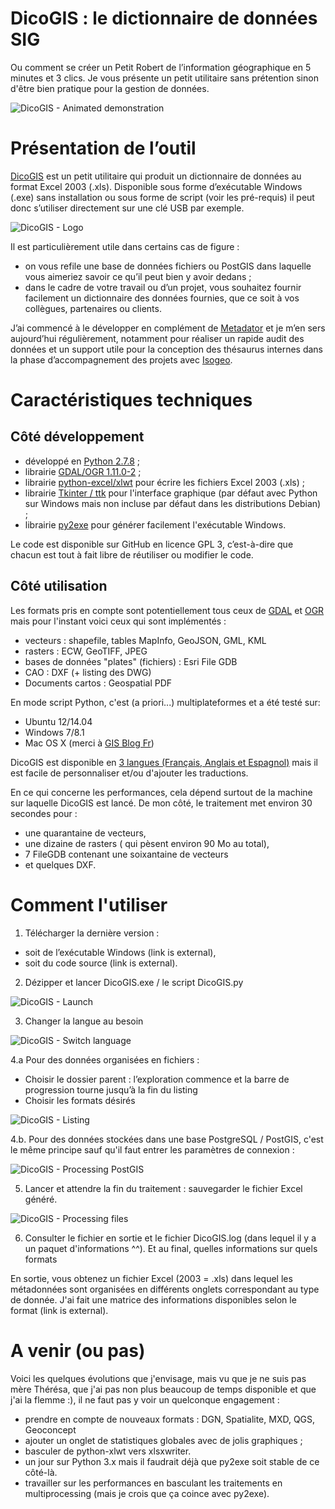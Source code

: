 DicoGIS : le dictionnaire de données SIG
====

Ou comment se créer un Petit Robert de l’information géographique en 5 minutes et 3 clics.
Je vous présente un petit utilitaire sans prétention sinon d'être bien pratique pour la gestion de données.

![DicoGIS - Animated demonstration](https://raw.githubusercontent.com/Guts/DicoGIS/master/doc/DicoGIS_demo.gif "DicoGIS - Animated demonstration")

# Présentation de l’outil

[DicoGIS](https://github.com/Guts/DicoGIS) est un petit utilitaire qui produit un dictionnaire de données au format Excel 2003 (.xls). Disponible sous forme d’exécutable Windows (.exe) sans installation ou sous forme de script (voir les pré-requis) il peut donc s’utiliser directement sur une clé USB par exemple.

![DicoGIS - Logo](https://raw.githubusercontent.com/Guts/DicoGIS/master/data/img/DicoGIS_logo.gif "DicoGIS - Logo")

Il est particulièrement utile dans certains cas de figure :

- on vous refile une base de données fichiers ou PostGIS dans laquelle vous aimeriez savoir ce qu’il peut bien y avoir dedans ;
- dans le cadre de votre travail ou d’un projet, vous souhaitez fournir facilement un dictionnaire des données fournies, que ce soit à vos collègues, partenaires ou clients.

J’ai commencé à le développer en complément de [Metadator](https://github.com/Guts/Metadator) et je m’en sers aujourd’hui régulièrement, notamment pour réaliser un rapide audit des données et un support utile pour la conception des thésaurus internes dans la phase d’accompagnement des projets avec [Isogeo](http://www.isogeo.com/).

# Caractéristiques techniques

## Côté développement

- développé en [Python 2.7.8](https://www.python.org/) ;
- librairie [GDAL/OGR 1.11.0-2](http://www.gdal.org/) ;
- librairie [python-excel/xlwt](https://github.com/python-excel/xlwt) pour écrire les fichiers Excel 2003 (.xls) ;
- librairie [Tkinter / ttk](https://docs.python.org/2/library/tkinter.html) pour l'interface graphique (par défaut avec Python sur Windows mais non incluse par défaut dans les distributions Debian) ;
- librairie [py2exe](http://www.py2exe.org/) pour générer facilement l'exécutable Windows.

Le code est disponible sur GitHub en licence GPL 3, c’est-à-dire que chacun est tout à fait libre de réutiliser ou modifier le code.

## Côté utilisation

Les formats pris en compte sont potentiellement tous ceux de [GDAL](http://www.gdal.org/formats_list.html) et [OGR](http://www.gdal.org/ogr_formats.html) mais pour l'instant voici ceux qui sont implémentés :

- vecteurs : shapefile, tables MapInfo, GeoJSON, GML, KML
- rasters : ECW, GeoTIFF, JPEG
- bases de données "plates" (fichiers) : Esri File GDB
- CAO : DXF (+ listing des DWG)
- Documents cartos : Geospatial PDF

En mode script Python, c'est (a priori...) multiplateformes et a été testé sur:

- Ubuntu 12/14.04
- Windows 7/8.1
- Mac OS X (merci à [GIS Blog Fr](https://twitter.com/gisblogfr/status/515068147901407232))

DicoGIS est disponible en [3 langues (Français, Anglais et Espagnol)](https://github.com/Guts/DicoGIS/tree/master/data/locale) mais il est facile de personnaliser et/ou d'ajouter les traductions.

En ce qui concerne les performances, cela dépend surtout de la machine sur laquelle DicoGIS est lancé. De mon côté, le traitement met environ 30 secondes pour :

- une quarantaine de vecteurs,
- une dizaine de rasters ( qui pèsent environ 90 Mo au total),
- 7 FileGDB contenant une soixantaine de vecteurs
- et quelques DXF.

# Comment l'utiliser

1. Télécharger la dernière version :

- soit de l’exécutable Windows (link is external),
- soit du code source (link is external).

2. Dézipper et lancer DicoGIS.exe / le script DicoGIS.py

![DicoGIS - Launch](https://raw.githubusercontent.com/Guts/DicoGIS/master/doc/00a_DicoGIS_Win32exe.PNG "DicoGIS - Launch")

3. Changer la langue au besoin

![DicoGIS - Switch language](https://github.com/Guts/DicoGIS/blob/master/doc/99_DicoGIS_SwitchLanguage.gif "DicoGIS - Switch language")

4.a Pour des données organisées en fichiers :

- Choisir le dossier parent : l’exploration commence et la barre de progression tourne jusqu’à la fin du listing
- Choisir les formats désirés

![DicoGIS - Listing](https://raw.githubusercontent.com/Guts/DicoGIS/master/doc/02_DicoGIS_Listing.gif "DicoGIS - Listing")

4.b. Pour des données stockées dans une base PostgreSQL / PostGIS, c'est le même principe sauf qu'il faut entrer les paramètres de connexion :

![DicoGIS - Processing PostGIS](https://raw.githubusercontent.com/Guts/DicoGIS/master/doc/06_DicoGIS_PostGIS.gif "DicoGIS - Processing PostGIS")

5. Lancer et attendre la fin du traitement : sauvegarder le fichier Excel généré.

![DicoGIS - Processing files](https://raw.githubusercontent.com/Guts/DicoGIS/master/doc/05_DicoGIS_Processing.gif "DicoGIS - Processing files")

6. Consulter le fichier en sortie et le fichier DicoGIS.log (dans lequel il y a un paquet d'informations ^^).
Et au final, quelles informations sur quels formats

En sortie, vous obtenez un fichier Excel (2003 = .xls) dans lequel les métadonnées sont organisées en différents onglets correspondant au type de donnée. J'ai fait une matrice des informations disponibles selon le format (link is external).

# A venir (ou pas)

Voici les quelques évolutions que j'envisage, mais vu que je ne suis pas mère Thérésa, que j'ai pas non plus beaucoup de temps disponible et que j'ai la flemme :), il ne faut pas y voir un quelconque engagement :

- prendre en compte de nouveaux formats : DGN, Spatialite, MXD, QGS, Geoconcept
- ajouter un onglet de statistiques globales avec de jolis graphiques ;
- basculer de python-xlwt vers xlsxwriter.
- un jour sur Python 3.x mais il faudrait déjà que py2exe soit stable de ce côté-là.
- travailler sur les performances en basculant les traitements en multiprocessing (mais je crois que ça coince avec py2exe).
